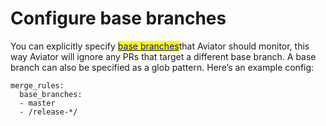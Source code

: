 # Configure base branches

You can explicitly specify [<mark style="color:blue;">base branches</mark>](../concepts/base-branches.md)that Aviator should monitor, this way Aviator will ignore any PRs that target a different base branch. A base branch can also be specified as a glob pattern. Here’s an example config:

```
merge_rules:
  base_branches:
  - master
  - /release-*/
```
